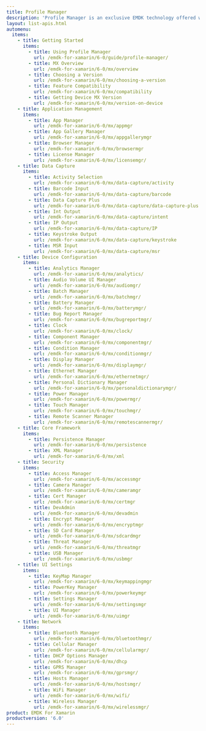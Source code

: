 ```yaml
---
title: Profile Manager
description: 'Profile Manager is an exclusive EMDK technology offered within your IDE, providing a GUI based development tool. This allows you to write fewer lines of code resulting in reduced development time, effort and errors.'
layout: list-apis.html
automenu:
  items:
    - title: Getting Started
      items:
        - title: Using Profile Manager
          url: /emdk-for-xamarin/6-0/guide/profile-manager/
        - title: MX Overview
          url: /emdk-for-xamarin/6-0/mx/overview
        - title: Choosing a Version
          url: /emdk-for-xamarin/6-0/mx/choosing-a-version
        - title: Feature Compatibility
          url: /emdk-for-xamarin/6-0/mx/compatibility
        - title: Getting Device MX Version
          url: /emdk-for-xamarin/6-0/mx/version-on-device
    - title: Application Management
      items:
        - title: App Manager
          url: /emdk-for-xamarin/6-0/mx/appmgr
        - title: App Gallery Manager
          url: /emdk-for-xamarin/6-0/mx/appgallerymgr
        - title: Browser Manager
          url: /emdk-for-xamarin/6-0/mx/browsermgr
        - title: License Manager
          url: /emdk-for-xamarin/6-0/mx/licensemgr/
    - title: Data Capture
      items:
        - title: Activity Selection
          url: /emdk-for-xamarin/6-0/mx/data-capture/activity
        - title: Barcode Input
          url: /emdk-for-xamarin/6-0/mx/data-capture/barcode
        - title: Data Capture Plus
          url: /emdk-for-xamarin/6-0/mx/data-capture/data-capture-plus
        - title: Int Output
          url: /emdk-for-xamarin/6-0/mx/data-capture/intent
        - title: IP Output
          url: /emdk-for-xamarin/6-0/mx/data-capture/IP
        - title: Keystroke Output
          url: /emdk-for-xamarin/6-0/mx/data-capture/keystroke
        - title: MSR Input
          url: /emdk-for-xamarin/6-0/mx/data-capture/msr
    - title: Device Configuration
      items:
        - title: Analytics Manager
          url: /emdk-for-xamarin/6-0/mx/analytics/
        - title: Audio Volume UI Manager
          url: /emdk-for-xamarin/6-0/mx/audiomgr/
        - title: Batch Manager
          url: /emdk-for-xamarin/6-0/mx/batchmgr/
        - title: Battery Manager
          url: /emdk-for-xamarin/6-0/mx/batterymgr/
        - title: Bug Report Manager
          url: /emdk-for-xamarin/6-0/mx/bugreportmgr/
        - title: Clock
          url: /emdk-for-xamarin/6-0/mx/clock/
        - title: Component Manager
          url: /emdk-for-xamarin/6-0/mx/componentmgr/
        - title: Condition Manager
          url: /emdk-for-xamarin/6-0/mx/conditionmgr/
        - title: Display Manager
          url: /emdk-for-xamarin/6-0/mx/displaymgr/
        - title: Ethernet Manager
          url: /emdk-for-xamarin/6-0/mx/ethernetmgr/
        - title: Personal Dictionary Manager
          url: /emdk-for-xamarin/6-0/mx/personaldictionarymgr/
        - title: Power Manager
          url: /emdk-for-xamarin/6-0/mx/powermgr/
        - title: Touch Manager
          url: /emdk-for-xamarin/6-0/mx/touchmgr/
        - title: Remote Scanner Manager
          url: /emdk-for-xamarin/6-0/mx/remotescannermgr/
    - title: Core Framework
      items:
        - title: Persistence Manager
          url: /emdk-for-xamarin/6-0/mx/persistence
        - title: XML Manager
          url: /emdk-for-xamarin/6-0/mx/xml
    - title: Security
      items:
        - title: Access Manager
          url: /emdk-for-xamarin/6-0/mx/accessmgr
        - title: Camera Manager
          url: /emdk-for-xamarin/6-0/mx/cameramgr
        - title: Cert Manager
          url: /emdk-for-xamarin/6-0/mx/certmgr
        - title: DevAdmin
          url: /emdk-for-xamarin/6-0/mx/devadmin
        - title: Encrypt Manager
          url: /emdk-for-xamarin/6-0/mx/encryptmgr
        - title: SD Card Manager
          url: /emdk-for-xamarin/6-0/mx/sdcardmgr
        - title: Threat Manager
          url: /emdk-for-xamarin/6-0/mx/threatmgr
        - title: USB Manager
          url: /emdk-for-xamarin/6-0/mx/usbmgr
    - title: UI Settings
      items:
        - title: KeyMap Manager
          url: /emdk-for-xamarin/6-0/mx/keymappingmgr
        - title: PowerKey Manager
          url: /emdk-for-xamarin/6-0/mx/powerkeymgr
        - title: Settings Manager
          url: /emdk-for-xamarin/6-0/mx/settingsmgr
        - title: UI Manager
          url: /emdk-for-xamarin/6-0/mx/uimgr
    - title: Network
      items:
        - title: Bluetooth Manager
          url: /emdk-for-xamarin/6-0/mx/bluetoothmgr/
        - title: Cellular Manager
          url: /emdk-for-xamarin/6-0/mx/cellularmgr/
        - title: DHCP Options Manager
          url: /emdk-for-xamarin/6-0/mx/dhcp
        - title: GPRS Manager
          url: /emdk-for-xamarin/6-0/mx/gprsmgr/
        - title: Hosts Manager
          url: /emdk-for-xamarin/6-0/mx/hostsmgr/
        - title: WiFi Manager
          url: /emdk-for-xamarin/6-0/mx/wifi/
        - title: Wireless Manager
          url: /emdk-for-xamarin/6-0/mx/wirelessmgr/
product: EMDK For Xamarin
productversion: '6.0'
---
```















